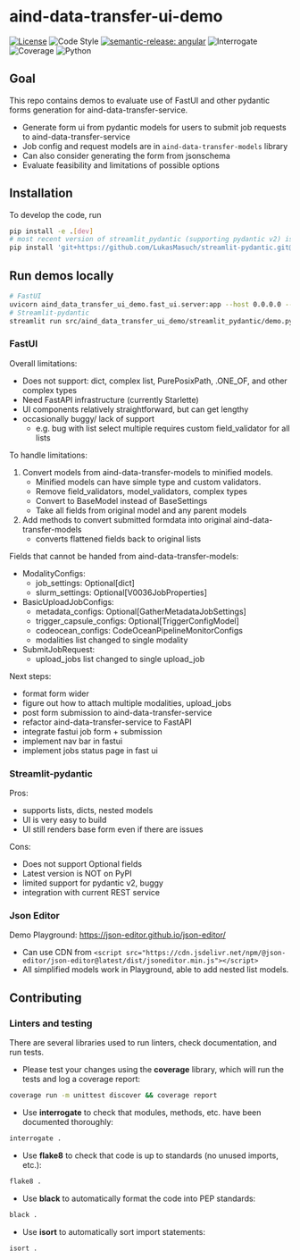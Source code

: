 # aind-data-transfer-ui-demo

[![License](https://img.shields.io/badge/license-MIT-brightgreen)](LICENSE)
![Code Style](https://img.shields.io/badge/code%20style-black-black)
[![semantic-release: angular](https://img.shields.io/badge/semantic--release-angular-e10079?logo=semantic-release)](https://github.com/semantic-release/semantic-release)
![Interrogate](https://img.shields.io/badge/interrogate-100.0%25-brightgreen)
![Coverage](https://img.shields.io/badge/coverage-100%25-brightgreen?logo=codecov)
![Python](https://img.shields.io/badge/python->=3.10-blue?logo=python)

## Goal
This repo contains demos to evaluate use of FastUI and other pydantic forms generation for aind-data-transfer-service.

- Generate form ui from pydantic models for users to submit job requests to aind-data-transfer-service
- Job config and request models are in `aind-data-transfer-models` library
- Can also consider generating the form from jsonschema
- Evaluate feasibility and limitations of possible options

## Installation
To develop the code, run
```bash
pip install -e .[dev]
# most recent version of streamlit_pydantic (supporting pydantic v2) is not available on PyPI
pip install 'git+https://github.com/LukasMasuch/streamlit-pydantic.git@main'
```

## Run demos locally

```bash
# FastUI
uvicorn aind_data_transfer_ui_demo.fast_ui.server:app --host 0.0.0.0 --port 8000 --reload
# Streamlit-pydantic
streamlit run src/aind_data_transfer_ui_demo/streamlit_pydantic/demo.py
```

### FastUI

Overall limitations:
- Does not support: dict, complex list, PurePosixPath, .ONE_OF, and other complex types
- Need FastAPI infrastructure (currently Starlette)
- UI components relatively straightforward, but can get lengthy
- occasionally buggy/ lack of support
    - e.g. bug with list select multiple requires custom field_validator for all lists


To handle limitations:
1. Convert models from aind-data-transfer-models to minified models.
    - Minified models can have simple type and custom validators.
    - Remove field_validators, model_validators, complex types
    - Convert to BaseModel instead of BaseSettings
    - Take all fields from original model and any parent models
2. Add methods to convert submitted formdata into original aind-data-transfer-models
    - converts flattened fields back to original lists

Fields that cannot be handed from aind-data-transfer-models:
- ModalityConfigs:
    - job_settings: Optional[dict]
    - slurm_settings: Optional[V0036JobProperties]
- BasicUploadJobConfigs:
    - metadata_configs: Optional[GatherMetadataJobSettings]
    - trigger_capsule_configs: Optional[TriggerConfigModel]
    - codeocean_configs: CodeOceanPipelineMonitorConfigs
    - modalities list changed to single modality
- SubmitJobRequest:
    - upload_jobs list changed to single upload_job

Next steps:
- format form wider
- figure out how to attach multiple modalities, upload_jobs
- post form submission to aind-data-transfer-service
- refactor aind-data-transfer-service to FastAPI
- integrate fastui job form + submission
- implement nav bar in fastui
- implement jobs status page in fast ui

### Streamlit-pydantic

Pros:
- supports lists, dicts, nested models
- UI is very easy to build
- UI still renders base form even if there are issues

Cons:
- Does not support Optional fields
- Latest version is NOT on PyPI
- limited support for pydantic v2, buggy
- integration with current REST service

### Json Editor

Demo Playground: https://json-editor.github.io/json-editor/

- Can use CDN from `<script src="https://cdn.jsdelivr.net/npm/@json-editor/json-editor@latest/dist/jsoneditor.min.js"></script>`
- All simplified models work in Playground, able to add nested list models.

## Contributing

### Linters and testing

There are several libraries used to run linters, check documentation, and run tests.

- Please test your changes using the **coverage** library, which will run the tests and log a coverage report:

```bash
coverage run -m unittest discover && coverage report
```

- Use **interrogate** to check that modules, methods, etc. have been documented thoroughly:

```bash
interrogate .
```

- Use **flake8** to check that code is up to standards (no unused imports, etc.):
```bash
flake8 .
```

- Use **black** to automatically format the code into PEP standards:
```bash
black .
```

- Use **isort** to automatically sort import statements:
```bash
isort .
```